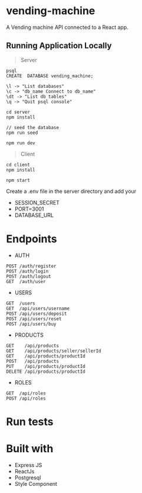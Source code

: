 # vending-machine

A Vending machine API connected to a React app.

## Running Application Locally
 
> Server
```
psql
CREATE  DATABASE vending_machine;

\l -> "List databases"
\c -> "db_name Connect to db_name"
\dt -> "List db tables"
\q -> "Quit psql console"

cd server
npm install

// seed the database
npm run seed

npm run dev
```

> Client
```
cd client
npm install

npm start
```

Create a .env file in the server directory and add your
- SESSION_SECRET
- PORT=3001
- DATABASE_URL

# Endpoints
- AUTH
```
POST /auth/register 
POST /auth/login
POST /auth/logout
GET  /auth/user 
```
- USERS
```
GET  /users
GET  /api/users/username
POST /api/users/deposit
POST /api/users/reset
POST /api/users/buy
```
- PRODUCTS
```
GET    /api/products
GET    /api/products/seller/sellerId
GET    /api/products/productId
POST   /api/products
PUT    /api/products/productId
DELETE /api/products/productId
```
- ROLES
```
GET  /api/roles
POST /api/roles
```

# Run tests

# Built with
- Express JS
- ReactJs
- Postgresql
- Style Component
